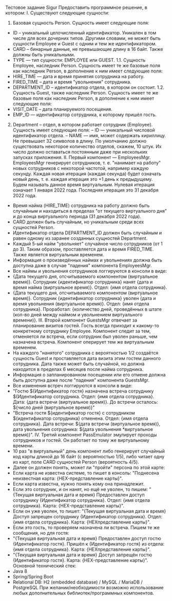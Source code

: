 Тестовое задание Sigur
Предоставить программное решение, в котором:
I. Существуют следующие сущности:
1. Базовая сущность Person. Сущность имеет следующие поля:
- ID – уникальный целочисленный идентификатор. Уникален в том числе для всех дочерних
типов. Другими словами, не может быть сущности Employee и Guest с одним и тем же
идентификатором.
- CARD – бинарные данные, не превышающие длину в 16 байт. Также должны быть
уникальными.
- TYPE — тип сущности: EMPLOYEE или GUEST.
1.1. Cущность Employee, наследник Person. Сущность имеет те же базовые поля как
наследник Person, в дополнение к ним имеет следующие поля:
- HIRE_TIME — дата и время принятия сотрудника на работу.
- FIRED_TIME – дата и время "увольнения" сотрудника.
- DEPARTMENT_ID – идентификатор отдела, в котором он состоит.
1.2. Сущность Guest, также наследник Person. Сущность имеет те же базовые поля как
наследник Person, в дополнение к ним имеет следующие поля:
- VISIT_DATE – дата планируемого посещения.
- EMP_ID — идентификатор сотрудника, к которому пришёл гость.
2. Department – отдел, в котором работает сотрудник (Employee). Сущность имеет
следующие поля:
– ID — уникальный числовой идентификатор отдела.
– NAME — имя, может содержать кириллицу. Не превышает 32 символов в длину.
По умолчанию должно существовать некоторое количество отделов, скажем, 10 штук. Их
число должно оставаться постоянным даже при нескольких запусках приложения.
II. Первый компонент — EmployeesMgr.
EmployeesMgr генерирует сотрудников, т. е. "нанимает на работу" новых сотрудников с
некоторой частотой, например каждую секунду. Каждая новая итерация (каждая секунда)
будет означать новый день, т. е. каждая итерация это +1 день к предыдущему. Будем называть
данное время виртуальным. Нулевая итерация означает 1 января 2022 года. Последняя
итерация это 31 декабря 2022 года.
- Время найма (HIRE_TIME) сотрудника на работу должно быть случайным и находиться в
пределах "от текущего виртуального дня" и до конца виртуального периода (31 декабря 2022
года).
- CARD должен быть случайным, но уникальным среди всех сущностей Person.
- Идентификатор отдела DEPARTMENT_ID должен быть случайным и равен одному из
заранее созданных сущностей Department.
- Каждый 5-ый найм "увольняет" случайное число сотрудников (от 1 до 3). Таким образом,
проставляется дата и время FIRED_TIME. Также является виртуальным временем.
- Информация о произведённых наймах и увольнениях должна быть доступна даже в случае
"падения" компонента EmployeesMgr.
- Все наймы и увольнения сотрудников логгируются в консоли в виде:
 - {Дата текущего дня, отсчитываемого компонентом (виртуальное время)}. Сотрудник
{идентификатор сотрудника} нанят {дата и время найма (виртуальное время)}. Отдел: {имя
отдела сотрудника}.
 - {Дата текущего дня, отсчитываемого компонентом (виртуальное время)}. Сотрудник
{идентификатор сотрудника} уволен {дата и время увольнения (виртуальное время)}. Отдел:
{имя отдела сотрудника}. Проработал: {количество дней, проведённых в штате (кол-во дней
между наймом и увольнением виртуального времени)}.
III. Второй компонент GuestsMgr отвечает за планирование визитов гостей. Гость всегда
приходит к какому-то конкретному сотруднику Employee. Компонент следит за тем,
отменяется ли встреча, если сотрудник был уволен раньше, чем назначена встреча.
Компонент оперирует тем же виртуальным временем.
- На каждого "нанятого" сотрудника с вероятностью 1/2 создаётся сущность Guest и
проставляется дата визита этим гостем данного сотрудника. Дата также может быть
случайной, но должна находится в пределах 6 месяцев после найма сотрудника.
- Информация о запланированном посещении или его отмене должна быть доступна даже
после "падения" компонента GuestsMgr.
- Все изменения встреч логгируются в консоли в виде:
 - "Гостю ${Идентификатор гостя} назначена встреча сотруднику ${Идентификатор
сотрудника. Отдел: {имя отдела сотрудника}. Дата: {дата встречи (виртуальное время)}. До
встречи осталось: ${число дней (виртуальное время)}"
 - "Встреча гостя ${идентификатор гостя} с сотрудником ${идентификатор сотрудника}
отменена. Отдел: {имя отдела сотрудника}. Дата встречи: ${дата встречи (виртуальное
время)}, дата увольнения сотрудника: ${дата увольнения *виртуальное время)}".
IV. Третий компонент PassEmulator эмулирует проходы сотрудников и гостей. Он работает по
тому же виртуальному времени.
- 10 раз "в виртуальный" день компонент либо генерирует случайный код карты длиной до 16
байт (с вероятностью 1/5), либо читает одну из карт, поле CARD сущностей Person
(вероятность 4/5).
- Далее он должен понять, может ли "пройти" персона по этой карте:
 - Если карта не известна системе, то пишет в консоль: "Поднесена неизвестная карта:
{HEX-представление карты}".
 - Если карта известна, нужно понять кому она принадлежит.
 - Если это сотрудник, и он нанят, но ещё не уволен, то пишем: "{Текущая виртуальная
дата и время} Предоставлен доступ сотруднику {Идентификатор сотрудника}. Отдел: {имя
отдела сотрудника}. Карта: {HEX-представление карты}".
 - Если он уже уволен, то пишет: "{Текущая виртуальная дата и время} Доступ запрещен
сотруднику {Идентификатор сотрудника}. Отдел: {имя отдела сотрудника}. Карта: {HEXпредставление карты}".
 - Если это гость, то проверяем назначена ли встреча. Пишем те же сообщения, но для
гостя:
 - "{Текущая виртуальная дата и время} Предоставлен доступ гостю {Идентификатор
гостя}. Пришёл к {Идентификатор гостя} из отдела: {имя отдела сотрудника}. Карта: {HEXпредставление карты}".
 - "{Текущая виртуальная дата и время} Доступ запрещён гостю {Идентификатор
гостя}. Карта: {HEX-представление карты}".
Основной технический стек:
- Java 8
- Spring/Spring Boot
- Relational DB: H2 (embedded database) / MySQL / MariaDB / PostgreSQL
При желании/необходимости возможно использование любых дополнительных
библиотек/программных компонентов.